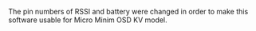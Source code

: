 
The pin numbers of RSSI and battery were changed in order to make this software usable for Micro Minim OSD KV model.
